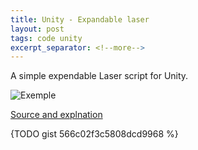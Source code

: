 ```yaml
---
title: Unity - Expandable laser
layout: post
tags: code unity
excerpt_separator: <!--more-->
---
```


A simple expendable Laser script for Unity.

<!--more-->

![Exemple](http://33.media.tumblr.com/e5fa91e55d018da78b417d53ea44a837/tumblr_inline_nceyghKUdb1sg1att.gif)

[Source and explnation](http://steredenn-game.tumblr.com/post/98397504410/steredenn-making-an-expandable-laser)

{TODO gist 566c02f3c5808dcd9968 %}
